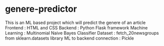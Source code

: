 # genere-predictor
This is an ML based project which will predict the genere of an article
Frontend : HTML and CSS
Backend : Python Flask framework
Machine Learning : Multinomial Naive Bayes Classifier
Dataset : fetch_20newsgroups from sklearn.datasets library
ML to backend connection : Pickle

